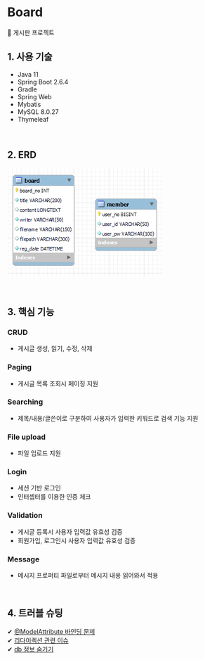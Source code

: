 # Board
📑 게시판 프로젝트

## 1. 사용 기술
- Java 11
- Spring Boot 2.6.4
- Gradle
- Spring Web
- Mybatis
- MySQL 8.0.27
- Thymeleaf

<br/>

## 2. ERD
![erd](/src/main/resources/img/board_erd.png)

<br/>

## 3. 핵심 기능
### CRUD
- 게시글 생성, 읽기, 수정, 삭제
### Paging
- 게시글 목록 조회시 페이징 지원
### Searching
- 제목/내용/글쓴이로 구분하여 사용자가 입력한 키워드로 검색 기능 지원
### File upload
- 파일 업로드 지원
### Login
- 세션 기반 로그인
- 인터셉터를 이용한 인증 체크
### Validation
- 게시글 등록시 사용자 입력값 유효성 검증
- 회원가입, 로그인시 사용자 입력값 유효성 검증
### Message
- 메시지 프로퍼티 파일로부터 메시지 내용 읽어와서 적용

<br/>

## 4. 트러블 슈팅
✔ [@ModelAttribute 바인딩 문제](https://siaayeon.tistory.com/19) <br/>
✔ [리다이렉션 관련 이슈](https://siaayeon.tistory.com/20) <br/>
✔ [db 정보 숨기기](https://siaayeon.tistory.com/21) <br/>
